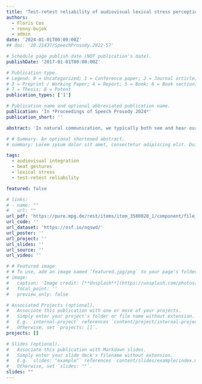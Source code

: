 ```yaml
---
title: 'Test-retest reliability of audiovisual lexical stress perception after >1.5 years'
authors:
  - Floris Cos
  - ronny-bujok
  - admin
date: '2024-01-01T00:00:00Z'
## doi: '10.21437/SpeechProsody.2022-57'

# Schedule page publish date (NOT publication's date).
publishDate: '2017-01-01T00:00:00Z'

# Publication type.
# Legend: 0 = Uncategorized; 1 = Conference paper; 2 = Journal article;
# 3 = Preprint / Working Paper; 4 = Report; 5 = Book; 6 = Book section;
# 7 = Thesis; 8 = Patent
publication_types: ['1']

# Publication name and optional abbreviated publication name.
publication: 'In *Proceedings of Speech Prosody 2024*'
publication_short: ''

abstract: 'In natural communication, we typically both see and hear our conversation partner. Speech comprehension thus requires the integration of auditory and visual information from the speech signal. This is for instance evidenced by the Manual McGurk effect, where the perception of lexical stress is biased towards the syllable that has a beat gesture aligned to it. However, there is considerable individual variation in how heavily gestural timing is weighed as a cue to stress. To assess within-individual consistency, this study investigated the test-retest reliability of the Manual McGurk effect. We reran an earlier Manual McGurk experiment with the same participants, over 1.5 years later. At the group level, we successfully replicated the Manual McGurk effect with a similar effect size. However, a correlation of the by-participant effect sizes in the two identical experiments indicated that there was only a weak correlation between both tests, suggesting that the weighing of gestural information in the perception of lexical stress is stable at the group level, but less so in individuals. Findings are discussed in comparison to other measures of audiovisual integration in speech perception.'

# # Summary. An optional shortened abstract.
# summary: Lorem ipsum dolor sit amet, consectetur adipiscing elit. Duis posuere tellus ac convallis placerat. Proin tincidunt magna sed ex sollicitudin condimentum.

tags:
  - audiovisual integration
  - beat gestures
  - lexical stress
  - test-retest reliability

featured: false

# links:
# - name: ""
#   url: ""
url_pdf: 'https://pure.mpg.de/rest/items/item_3580020_1/component/file_3580021/content'
url_code: ''
url_dataset: 'https://osf.io/nqswd/'
url_poster: ''
url_project: ''
url_slides: ''
url_source: ''
url_video: ''

# # Featured image
# # To use, add an image named `featured.jpg/png` to your page's folder.
# image:
#   caption: 'Image credit: [**Unsplash**](https://unsplash.com/photos/pLCdAaMFLTE)'
#   focal_point: ''
#   preview_only: false

# Associated Projects (optional).
#   Associate this publication with one or more of your projects.
#   Simply enter your project's folder or file name without extension.
#   E.g. `internal-project` references `content/project/internal-project/index.md`.
#   Otherwise, set `projects: []`.
projects: []

# Slides (optional).
#   Associate this publication with Markdown slides.
#   Simply enter your slide deck's filename without extension.
#   E.g. `slides: "example"` references `content/slides/example/index.md`.
#   Otherwise, set `slides: ""`.
slides: ""
---
```


<!-- {{% callout note %}}
Click the _Cite_ button above to demo the feature to enable visitors to import publication metadata into their reference management software.
{{% /callout %}}

Supplementary notes can be added here, including [code and math](https://wowchemy.com/docs/content/writing-markdown-latex/). -->
